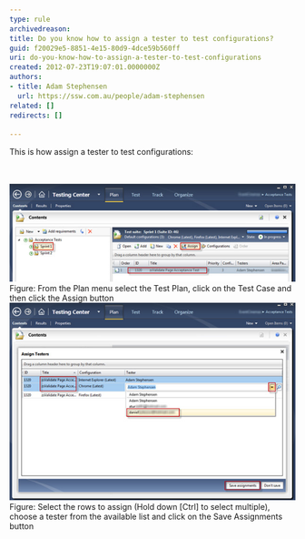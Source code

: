 ```yaml
---
type: rule
archivedreason: 
title: Do you know how to assign a tester to test configurations?
guid: f20029e5-8851-4e15-80d9-4dce59b560ff
uri: do-you-know-how-to-assign-a-tester-to-test-configurations
created: 2012-07-23T19:07:01.0000000Z
authors:
- title: Adam Stephensen
  url: https://ssw.com.au/people/adam-stephensen
related: []
redirects: []

---
```



<p>This is how assign a tester to test configurations:</p>
<br><excerpt class='endintro'></excerpt><br>
<img src="assign-tester-1.jpg" alt="How to assign a tester" class="ms-rteCustom-ImageArea" />
<span class="ms-rteCustom-FigureNormal">Figure: From the Plan menu select the Test Plan, click on the Test Case and then click the Assign button</span>

<img src="assign-tester-2.jpg" alt="How to assign a tester" class="ms-rteCustom-ImageArea" />
<span class="ms-rteCustom-FigureNormal">Figure: Select the rows to assign (Hold down [Ctrl] to select multiple), choose a tester from the available list and click on the Save Assignments button</span>


